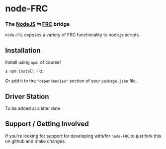 node-FRC
=======
### The [NodeJS][] ⇆ [FRC][] bridge


`node-FRC` exposes a variety of FRC functionality to node.js scripts.

Installation
------------

Install using `npm`, of course!

``` bash
$ npm install FRC
```

Or add it to the `"dependencies"` section of your `package.json` file.


Driver Station
-----------

To be added at a later date


Support / Getting Involved
---------------------------

If you're looking for support for developing with/for `node-FRC` to just fork 
this on github and make changes.


[FRC]: http://www.usfirst.org/roboticsprograms/frc‎
[NodeJS]: http://nodejs.org